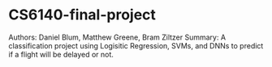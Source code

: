# CS6140-final-project
Authors: Daniel Blum, Matthew Greene, Bram Ziltzer
Summary:  A classification project using Logisitic Regression, SVMs, and DNNs to predict if a flight will be delayed or not. 
